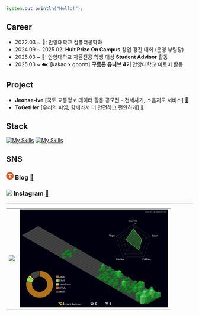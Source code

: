
``` java
System.out.println("Hello!");
```

## Career
- 2022.03 ~ 🚀: 안양대학교 컴퓨터공학과
- 2024.09 ~ 2025.02: **Hult Prize On Campus** 창업 경진 대회 (운영 부팀장)
- 2025.03 ~ 🚀: 안양대학교 자율전공 학생 대상 **Student Advisor** 활동
- 2025.03 ~ ☁️: [kakao x goorm] **구름톤 유니브 4기** 안양대학교 미르미 활동

## Project
- **Jeonse-ive** [국토 교통정보 데이터 활용 공모전 - 전세사기, 소음지도 서비스] [🔗](https://github.com/Jeonse-ive)
- **ToGetHer** [우리의 피임, 함께라서 더 안전하고 편안하게] [🔗](https://github.com/9ITHON/7-ToGetHer-BE)

## Stack
[![My Skills](https://skillicons.dev/icons?i=java,spring,mysql,postgres,redis)](https://skillicons.dev)
[![My Skills](https://skillicons.dev/icons?i=aws,docker,githubactions,git)](https://skillicons.dev)

## SNS
### <img src="./assets/tstory.svg" width="20"/> Blog [🔗](https://mydcaf.tistory.com/)  
### <img src="https://cdn-icons-png.flaticon.com/512/174/174855.png" width="20"/> Instagram [🔗](https://www.instagram.com/good_junseon/)

---
<table>
  <tr>
    <td>
      <a href="https://www.gitanimals.org/en_US?utm_medium=image&utm_source=goodjunseon&utm_content=farm">
        <img src="https://render.gitanimals.org/farms/goodjunseon" width="500" />
      </a>
    </td>
    <td>
      <img src="profile-3d-contrib/profile-night-green.svg" width="400" />
    </td>
  </tr>
</table>

<!--
[![Solved.ac Profile](http://mazassumnida.wtf/api/generate_badge?boj=pzs20019)](https://solved.ac/pzs20019)
-->

